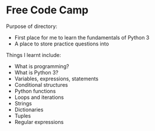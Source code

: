 # Free Code Camp

Purpose of directory:
+ First place for me to learn the fundamentals of Python 3
+ A place to store practice questions into 

Things I learnt include:
+ What is programming?
+ What is Python 3?
+ Variables, expressions, statements
+ Conditional structures
+ Python functions
+ Loops and iterations
+ Strings
+ Dictionaries
+ Tuples
+ Regular expressions

